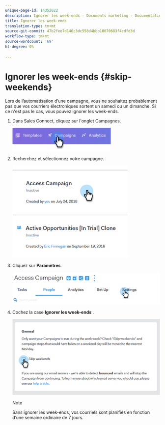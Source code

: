 ```yaml
---
unique-page-id: 14352622
description: Ignorer les week-ends - Documents marketing - Documentation du produit
title: Ignorer les week-ends
translation-type: tm+mt
source-git-commit: 47b2fee7d146c3dc558d4bbb10070683f4cdfd3d
workflow-type: tm+mt
source-wordcount: '69'
ht-degree: 0%

---
```



# Ignorer les week-ends {#skip-weekends}

Lors de l’automatisation d’une campagne, vous ne souhaitez probablement pas que vos courriers électroniques sortent un samedi ou un dimanche. Si ce n&#39;est pas le cas, vous pouvez ignorer les week-ends.

1. Dans Sales Connect, cliquez sur l&#39;onglet Campagnes.

   ![](assets/one-2.png)

1. Recherchez et sélectionnez votre campagne.

   ![](assets/two-2.png)

1. Cliquez sur **Paramètres**.

   ![](assets/three-2.png)

1. Cochez la case **Ignorer les week-ends** .

   ![](assets/four-2.png)

   >[!NOTE]
   >
   >Sans ignorer les week-ends, vos courriels sont planifiés en fonction d’une semaine ordinaire de 7 jours.

